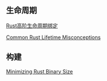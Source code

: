 ## 生命周期

[Rust高阶生命周期绑定](https://xiaopengli89.github.io/posts/rust-hrtbs/)

[Common Rust Lifetime Misconceptions](https://github.com/pretzelhammer/rust-blog/blob/master/posts/common-rust-lifetime-misconceptions.md/)



## 构建

[Minimizing Rust Binary Size](https://github.com/johnthagen/min-sized-rust)


